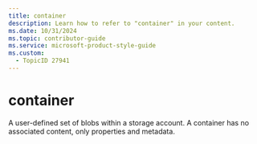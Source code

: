 ```yaml
---
title: container
description: Learn how to refer to "container" in your content.
ms.date: 10/31/2024
ms.topic: contributor-guide
ms.service: microsoft-product-style-guide
ms.custom:
  - TopicID 27941
---
```



# container

A user-defined set of blobs within a storage account. A container has no associated content, only properties and metadata.

